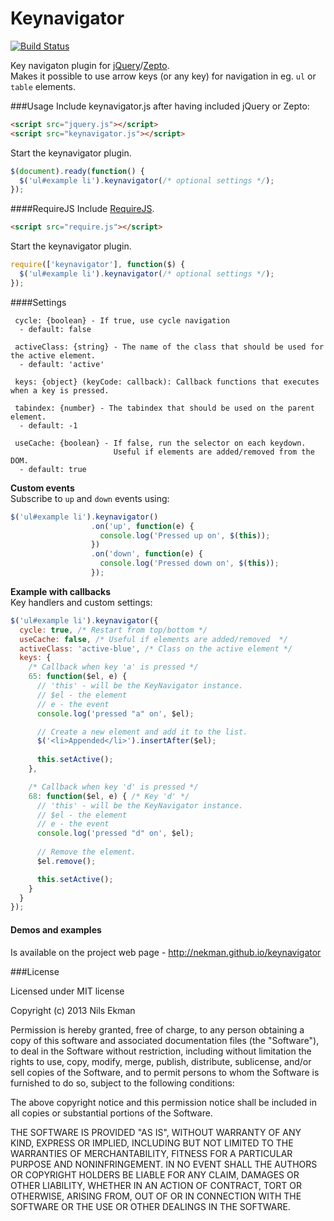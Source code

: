 Keynavigator
======

[![Build Status](https://travis-ci.org/nekman/keynavigator.png?branch=master)](https://travis-ci.org/nekman/keynavigator)

Key navigaton plugin for <a href="http://jquery.com">jQuery</a>/<a href="http://zeptojs.com">Zepto</a>.
<br/>
Makes it possible to use arrow keys (or any key) for navigation in eg. `ul` or `table` elements.

###Usage
Include keynavigator.js after having included jQuery or Zepto:
```html
<script src="jquery.js"></script>
<script src="keynavigator.js"></script>
```
Start the keynavigator plugin.
```javascript
$(document).ready(function() {
  $('ul#example li').keynavigator(/* optional settings */);
});  
```

####RequireJS
Include <a href="http://requirejs.org">RequireJS</a>.
```html
<script src="require.js"></script>
```
Start the keynavigator plugin.
```javascript
require(['keynavigator'], function($) {
  $('ul#example li').keynavigator(/* optional settings */);
});  

```
####Settings
```
 cycle: {boolean} - If true, use cycle navigation
  - default: false     

 activeClass: {string} - The name of the class that should be used for the active element.
  - default: 'active'
 
 keys: {object} (keyCode: callback): Callback functions that executes when a key is pressed.

 tabindex: {number} - The tabindex that should be used on the parent element.
  - default: -1

 useCache: {boolean} - If false, run the selector on each keydown. 
                       Useful if elements are added/removed from the DOM.
  - default: true
```

<strong>Custom events</strong><br/>
Subscribe to ```up``` and ```down``` events using:
```javascript
$('ul#example li').keynavigator()
                  .on('up', function(e) {
                    console.log('Pressed up on', $(this));
                  })
                  .on('down', function(e) {
                    console.log('Pressed down on', $(this));
                  });
```

<strong>Example with callbacks</strong><br/>
Key handlers and custom settings:
```javascript
$('ul#example li').keynavigator({
  cycle: true, /* Restart from top/bottom */
  useCache: false, /* Useful if elements are added/removed  */
  activeClass: 'active-blue', /* Class on the active element */
  keys: {
    /* Callback when key 'a' is pressed */
    65: function($el, e) {
      // 'this' - will be the KeyNavigator instance.
      // $el - the element
      // e - the event
      console.log('pressed "a" on', $el);

      // Create a new element and add it to the list.
      $('<li>Appended</li>').insertAfter($el);
      
      this.setActive();
    },

    /* Callback when key 'd' is pressed */
    68: function($el, e) { /* Key 'd' */
      // 'this' - will be the KeyNavigator instance.
      // $el - the element
      // e - the event      
      console.log('pressed "d" on', $el);
      
      // Remove the element.
      $el.remove();

      this.setActive();
    }
  }
});
```
#### Demos and examples
Is available on the project web page - http://nekman.github.io/keynavigator

###License

Licensed under MIT license

Copyright (c) 2013 Nils Ekman

Permission is hereby granted, free of charge, to any person obtaining a copy of this software and associated documentation files (the "Software"), to deal in the Software without restriction, including without limitation the rights to use, copy, modify, merge, publish, distribute, sublicense, and/or sell copies of the Software, and to permit persons to whom the Software is furnished to do so, subject to the following conditions:

The above copyright notice and this permission notice shall be included in all copies or substantial portions of the Software.

THE SOFTWARE IS PROVIDED "AS IS", WITHOUT WARRANTY OF ANY KIND, EXPRESS OR IMPLIED, INCLUDING BUT NOT LIMITED TO THE WARRANTIES OF MERCHANTABILITY, FITNESS FOR A PARTICULAR PURPOSE AND NONINFRINGEMENT. IN NO EVENT SHALL THE AUTHORS OR COPYRIGHT HOLDERS BE LIABLE FOR ANY CLAIM, DAMAGES OR OTHER LIABILITY, WHETHER IN AN ACTION OF CONTRACT, TORT OR OTHERWISE, ARISING FROM, OUT OF OR IN CONNECTION WITH THE SOFTWARE OR THE USE OR OTHER DEALINGS IN THE SOFTWARE.
